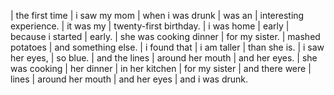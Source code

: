 | the first time
| i saw my mom
| when i was drunk
| was an
| interesting experience.
| it was my
| twenty-first birthday.
| i was home
| early
| because i started
| early.
| she was cooking dinner
| for my sister.
| mashed potatoes
| and something else.
| i found that
| i am taller
| than she is.
| i saw her eyes,
| so blue.
| and the lines
| around her mouth
| and her eyes.
| she was cooking
| her dinner
| in her kitchen
| for my sister
| and there were
| lines
| around her mouth
| and her eyes
| and i was drunk.
